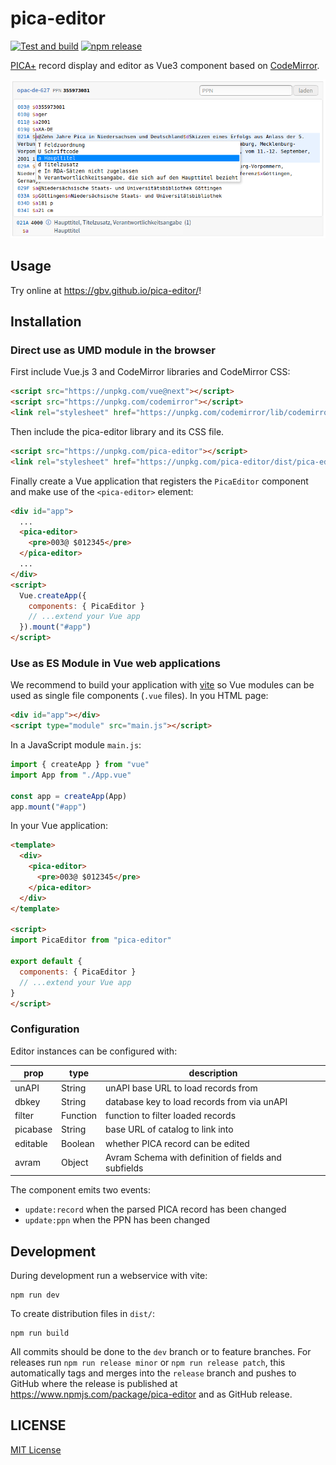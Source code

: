 # pica-editor

[![Test and build](https://github.com/gbv/pica-editor/workflows/Test%20and%20build/badge.svg)](https://github.com/gbv/pica-editor/actions?query=workflow%3A%22Test+and+build%22)
[![npm release](https://img.shields.io/npm/v/pica-editor)](https://www.npmjs.com/package/pica-editor)

[PICA+] record display and editor as Vue3 component based on [CodeMirror].

[CodeMirror]:https://codemirror.net/
[PICA+]: https://format.gbv.de/pica/plus

![Screenshot](docs/pica-editor-screenshot.png)

## Usage

Try online at <https://gbv.github.io/pica-editor/>!

## Installation

### Direct use as UMD module in the browser

First include Vue.js 3 and CodeMirror libraries and CodeMirror CSS:

~~~html
<script src="https://unpkg.com/vue@next"></script>
<script src="https://unpkg.com/codemirror"></script>
<link rel="stylesheet" href="https://unpkg.com/codemirror/lib/codemirror.css">
~~~

Then include the pica-editor library and its CSS file.

~~~html
<script src="https://unpkg.com/pica-editor"></script>
<link rel="stylesheet" href="https://unpkg.com/pica-editor/dist/pica-editor.css">
~~~

Finally create a Vue application that registers the `PicaEditor` component and make use of the `<pica-editor>` element:

~~~html
<div id="app">
  ...
  <pica-editor>
    <pre>003@ $012345</pre>
  </pica-editor>
  ...
</div>
<script>
  Vue.createApp({
    components: { PicaEditor }
    // ...extend your Vue app
  }).mount("#app")
</script>
~~~

### Use as ES Module in Vue web applications

We recommend to build your application with [vite](https://github.com/vitejs/vite) so Vue modules can be used as single file components (`.vue` files). In you HTML page:

~~~html
<div id="app"></div>
<script type="module" src="main.js"></script>
~~~

In a JavaScript module `main.js`:

~~~js
import { createApp } from "vue"
import App from "./App.vue"

const app = createApp(App)
app.mount("#app")
~~~

In your Vue application:

~~~html
<template>
  <div>
    <pica-editor>
      <pre>003@ $012345</pre>
    </pica-editor>
  </div>
</template>

<script>
import PicaEditor from "pica-editor"

export default {
  components: { PicaEditor }
  // ...extend your Vue app
}
</script>
~~~

### Configuration

Editor instances can be configured with:

|prop|type|description|
|----|----|-----------|
| unAPI | String | unAPI base URL to load records from |
| dbkey | String | database key to load records from via unAPI |
| filter | Function | function to filter loaded records |
| picabase | String | base URL of catalog to link into |
| editable | Boolean | whether PICA record can be edited |
| avram | Object | Avram Schema with definition of fields and subfields |

The component emits two events:

* `update:record` when the parsed PICA record has been changed
* `update:ppn` when the PPN has been changed

## Development

During development run a webservice with vite:

~~~
npm run dev
~~~

To create distribution files in `dist/`:

~~~
npm run build
~~~

All commits should be done to the `dev` branch or to feature branches. For releases run `npm run release minor` or `npm run release patch`, this automatically tags and merges into the `release` branch and pushes to GitHub where the release is published at <https://www.npmjs.com/package/pica-editor> and as GitHub release.

## LICENSE

[MIT License](LICENSE)
